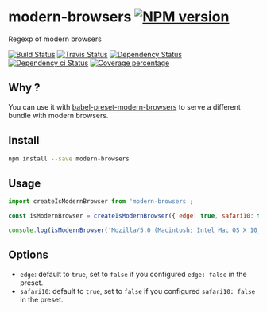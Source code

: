 # modern-browsers [![NPM version][npm-image]][npm-url]

Regexp of modern browsers

[![Build Status][circleci-status-image]][circleci-status-url]
[![Travis Status][travisci-status-image]][travisci-status-url]
[![Dependency Status][daviddm-image]][daviddm-url]
[![Dependency ci Status][dependencyci-image]][dependencyci-url]
[![Coverage percentage][coverage-image]][coverage-url]

## Why ?

You can use it with [babel-preset-modern-browsers](https://www.npmjs.com/package/babel-preset-modern-browsers) to serve a different bundle with modern browsers.

## Install

```bash
npm install --save modern-browsers
```

## Usage

```js
import createIsModernBrowser from 'modern-browsers';

const isModernBrowser = createIsModernBrowser({ edge: true, safari10: true });

console.log(isModernBrowser('Mozilla/5.0 (Macintosh; Intel Mac OS X 10_12_2) AppleWebKit/537.36 (KHTML, like Gecko) Chrome/56.0.2924.76 Safari/537.36'));
```

## Options

- `edge`: default to `true`, set to `false` if you configured `edge: false` in the preset.
- `safari10`: default to `true`, set to `false` if you configured `safari10: false` in the preset.

[npm-image]: https://img.shields.io/npm/v/modern-browsers.svg?style=flat-square
[npm-url]: https://npmjs.org/package/modern-browsers
[daviddm-image]: https://david-dm.org/christophehurpeau/modern-browsers.svg?style=flat-square
[daviddm-url]: https://david-dm.org/christophehurpeau/modern-browsers
[dependencyci-image]: https://dependencyci.com/github/christophehurpeau/modern-browsers/badge?style=flat-square
[dependencyci-url]: https://dependencyci.com/github/christophehurpeau/modern-browsers
[circleci-status-image]: https://img.shields.io/circleci/project/christophehurpeau/modern-browsers/master.svg?style=flat-square
[circleci-status-url]: https://circleci.com/gh/christophehurpeau/modern-browsers
[travisci-status-image]: https://img.shields.io/travis/christophehurpeau/modern-browsers/master.svg?style=flat-square
[travisci-status-url]: https://travis-ci.org/christophehurpeau/modern-browsers
[coverage-image]: https://img.shields.io/codecov/c/github/christophehurpeau/modern-browsers/master.svg?style=flat-square
[coverage-url]: https://codecov.io/gh/christophehurpeau/modern-browsers
[docs-coverage-url]: https://christophehurpeau.github.io/modern-browsers/coverage/lcov-report/
